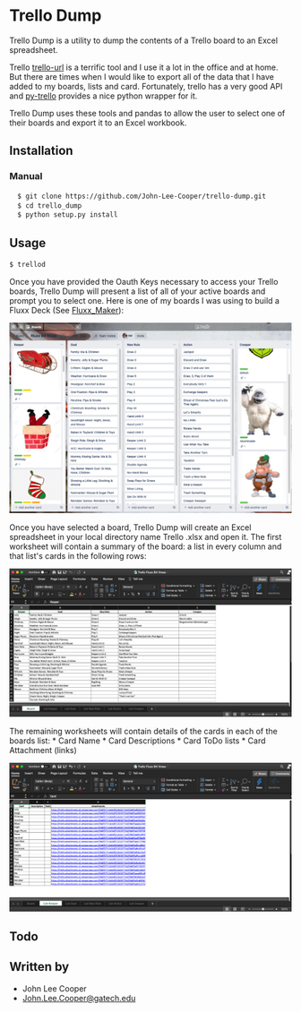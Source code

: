# Trello Dump

Trello Dump is a utility to dump the contents of a Trello board to an Excel spreadsheet.

Trello [trello-url](https://trello.com/) is a terrific tool and I use it a lot in the office and at home.
But there are times when I would like to export all of the data that I have added to my boards, lists and card.
Fortunately, trello has a very good API
and [py-trello](https://pypi.org/project/py-trello/) provides a nice python wrapper for it.

Trello Dump uses these tools and pandas to allow the user to select one of their boards and export it to an Excel workbook.


## Installation

### Manual

```bash
  $ git clone https://github.com/John-Lee-Cooper/trello-dump.git
  $ cd trello_dump
  $ python setup.py install
```

## Usage

```bash
$ trellod
```

Once you have provided the Oauth Keys necessary to access your Trello boards,
Trello Dump will present a list of all of your active boards and prompt you to select one.
Here is one of my boards I was using to build a Fluxx Deck
(See [Fluxx_Maker](https://github.com/John-Lee-Cooper/fluxx_maker)):

![trello](image/trello.png)


Once you have selected a board, Trello Dump will create an Excel spreadsheet in your local directory
name Trello <Board>.xlsx and open it.
The first worksheet will contain a summary of the board: 
a list in every column and that list's cards in the following rows:

![excel-board](image/excel_board_tab.png)

The remaining worksheets will contain details of the cards in each of the boards list:
    * Card Name
    * Card Descriptions
    * Card ToDo lists
    * Card Attachment (links)

![excel-list](image/excel_list_tab.png)


## Todo

## Written by

* John Lee Cooper
* John.Lee.Cooper@gatech.edu

